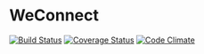 # WeConnect

[![Build Status](https://travis-ci.org/Annmary12/WeConnect.svg?branch=coverall)](https://travis-ci.org/Annmary12/WeConnect) [![Coverage Status](https://coveralls.io/repos/github/Annmary12/WeConnect/badge.svg?branch=coverall)](https://coveralls.io/github/Annmary12/WeConnect?branch=coverall) [![Code Climate](https://codeclimate.com/github/codeclimate/codeclimate/badges/gpa.svg)](https://codeclimate.com/github/Annmary12/WeConnect)

